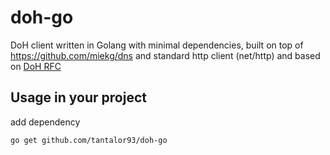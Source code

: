 # doh-go
DoH client written in Golang with minimal dependencies, built on top of https://github.com/miekg/dns
and standard http client (net/http) and based on [DoH RFC](https://datatracker.ietf.org/doc/html/rfc8484#section-4.1)

## Usage in your project
add dependency
```
go get github.com/tantalor93/doh-go
```